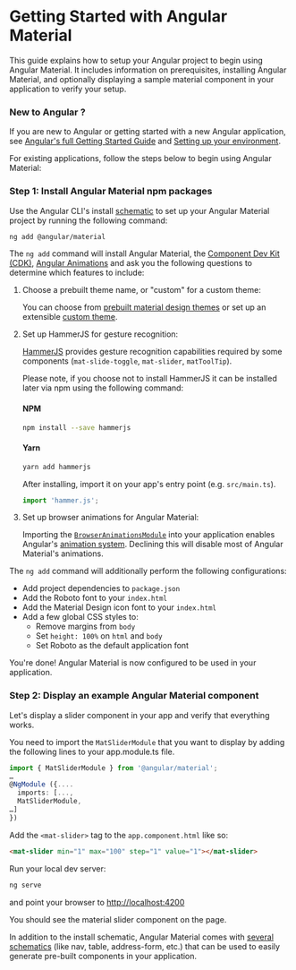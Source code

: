 # Getting Started with Angular Material

This guide explains how to setup your Angular project to begin using Angular Material. It includes information on prerequisites, installing Angular Material, and optionally displaying a sample material component in your application to verify your setup.

### New to Angular ?

If you are new to Angular or getting started with a new Angular application, see [Angular's full Getting Started Guide](https://angular.io/start) and [Setting up your environment](https://angular.io/guide/setup-local).

For existing applications, follow the steps below to begin using Angular Material:


### Step 1: Install Angular Material npm packages

Use the Angular CLI's install [schematic](https://material.angular.io/guide/schematics) to set up your Angular Material project by running the following command:

```bash
ng add @angular/material
```

The `ng add` command will install Angular Material, the [Component Dev Kit (CDK)](https://material.angular.io/cdk/categories), [Angular Animations](https://angular.io/guide/animations) and ask you the following questions to determine which features to include:

1. Choose a prebuilt theme name, or "custom" for a custom theme: 

   You can choose from [prebuilt material design themes](https://material.angular.io/guide/theming#using-a-pre-built-theme) or set up an extensible [custom theme](https://material.angular.io/guide/theming#defining-a-custom-theme).

2. Set up HammerJS for gesture recognition:

   [HammerJS](http://hammerjs.github.io/) provides gesture recognition capabilities required by some components (`mat-slide-toggle`, `mat-slider`, `matToolTip`).

   Please note, if you choose not to install HammerJS it can be installed later via npm using the following command:

   #### NPM

   ```bash
   npm install --save hammerjs
   ```

   #### Yarn

   ```bash
   yarn add hammerjs
   ```

   After installing, import it on your app's entry point (e.g. `src/main.ts`).

   ```ts
   import 'hammer.js';
   ```

3. Set up browser animations for Angular Material:

   Importing the [`BrowserAnimationsModule`](https://angular.io/api/platform-browser/animations/BrowserAnimationsModule) into your application enables Angular's [animation system](https://angular.io/guide/animations). Declining this will disable most of Angular Material's animations.

The `ng add` command will additionally perform the following configurations:

* Add project dependencies to `package.json`
* Add the Roboto font to your `index.html`
* Add the Material Design icon font to your `index.html`
* Add a few global CSS styles to:
  * Remove margins from `body`
  * Set `height: 100%` on `html` and `body`
  * Set Roboto as the default application font

You're done! Angular Material is now configured to be used in your application.


### Step 2: Display an example Angular Material component

Let's display a slider component in your app and verify that everything works.

You need to import the `MatSliderModule` that you want to display by adding the following lines to your app.module.ts file.

```ts
import { MatSliderModule } from '@angular/material';
…
@NgModule ({....
  imports: [...,
  MatSliderModule,
…]
})
```

Add the `<mat-slider>` tag to the `app.component.html` like so:

```html
<mat-slider min="1" max="100" step="1" value="1"></mat-slider>
```

Run your local dev server:

```bash
ng serve
```

and point your browser to [http://localhost:4200](http://localhost:4200)

You should see the material slider component on the page.

In addition to the install schematic, Angular Material comes with [several schematics](https://material.angular.io/guide/schematics) (like nav, table, address-form, etc.) that can be used to easily generate pre-built components in your application.
